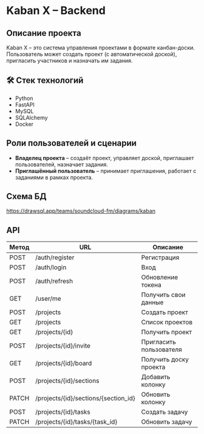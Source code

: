 # Kaban X – Backend

## Описание проекта
Kaban X – это система управления проектами в формате канбан-доски. Пользователь может создать проект (с автоматической доской), пригласить участников и назначать им задания.

## 🛠️ Стек технологий
- Python
- FastAPI
- MySQL
- SQLAlchemy
- Docker

## Роли пользователей и сценарии
- **Владелец проекта** – создаёт проект, управляет доской, приглашает пользователей, назначает задания.
- **Приглашённый пользователь** – принимает приглашения, работает с заданиями в рамках проекта.

## Схема БД
https://drawsql.app/teams/soundcloud-fm/diagrams/kaban

##  API
| Метод | URL | Описание |
|-------|-----|----------|
| POST | /auth/register | Регистрация |
| POST | /auth/login | Вход |
| POST | /auth/refresh | Обновление токена |
| GET | /user/me | Получить свои данные |
| POST | /projects | Создать проект |
| GET | /projects | Список проектов |
| GET | /projects/{id} | Получить проект |
| POST | /projects/{id}/invite | Пригласить пользователя |
| GET | /projects/{id}/board | Получить доску проекта |
| POST | /projects/{id}/sections | Добавить колонку |
| PATCH | /projects/{id}/sections/{section_id} | Обновить колонку |
| POST | /projects/{id}/tasks | Создать задачу |
| PATCH | /projects/{id}/tasks/{task_id} | Обновить задачу |
